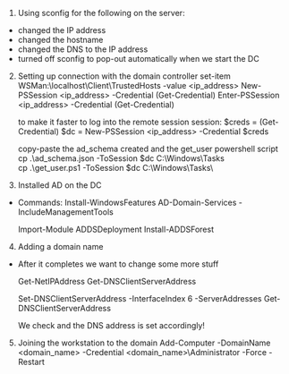 1. Using sconfig for the following on the server:
 - changed the IP address
 - changed the hostname
 - changed the DNS to the IP address
 - turned off sconfig to pop-out automatically when we start the DC

2. Setting up connection with the domain controller
   set-item WSMan:\localhost\Client\TrustedHosts -value <ip_address>
   New-PSSession <ip_address> -Credential (Get-Credential)
   Enter-PSSession <ip_address> -Credential (Get-Credential)
   
   to make it faster to log into the remote session session:
   $creds = (Get-Credential)
   $dc = New-PSSession <ip_address> -Credential $creds

   copy-paste the ad_schema created and the get_user powershell script
   cp .\ad_schema.json -ToSession $dc C:\Windows\Tasks\
    cp .\get_user.ps1 -ToSession $dc C:\Windows\Tasks\
   
3. Installed AD on the DC
 - Commands:
   Install-WindowsFeatures AD-Domain-Services -IncludeManagementTools
 
   Import-Module ADDSDeployment
   Install-ADDSForest

4. Adding a domain name
 - After it completes we want to change some more stuff

   Get-NetIPAddress 
   Get-DNSClientServerAddress

   Set-DNSClientServerAddress -InterfaceIndex 6 -ServerAddresses <ip>
   Get-DNSClientServerAddress

   We check and the DNS address is set accordingly!

 
5. Joining the workstation to the domain
   Add-Computer -DomainName <domain_name> -Credential <domain_name>\Administrator -Force -Restart
 
